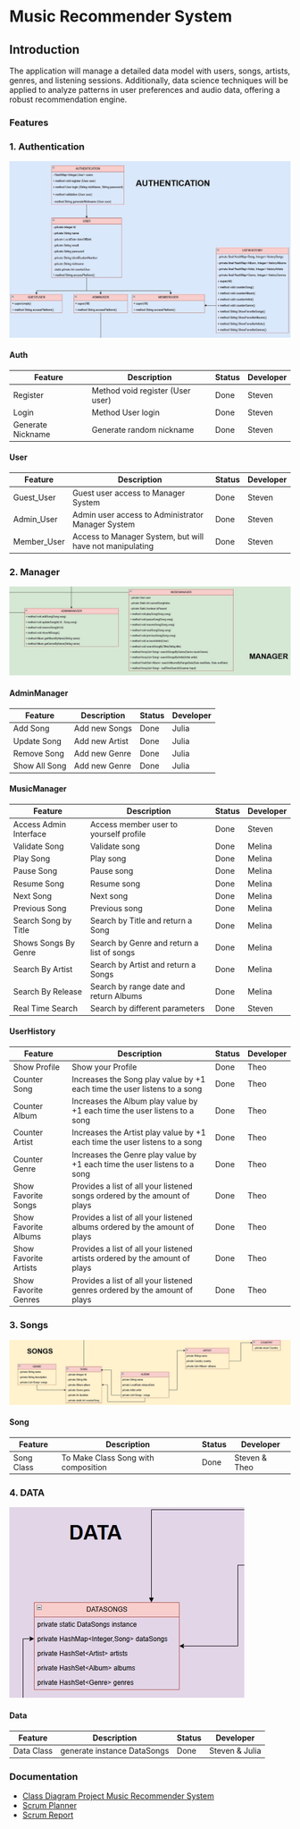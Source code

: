 # Music Recommender System

## Introduction
The application will manage a detailed data model with users, songs, artists, genres, and listening sessions. 
Additionally, data science techniques will be applied to analyze patterns in user preferences and audio data, offering a robust recommendation engine.

### Features

### 1. Authentication
![Auth](img/auth.jpg)

#### Auth

| Feature           | Description                      | Status | Developer |
|-------------------|----------------------------------|--------|-----------|
| Register          | Method void register (User user) | Done   | Steven    |
| Login             | Method User login                | Done   | Steven    |
| Generate Nickname | Generate random nickname         | Done   | Steven    |

#### User

| Feature       | Description                                              | Status | Developer |
|---------------|----------------------------------------------------------|--------|-----------|
| Guest_User    | Guest user access to Manager System                      | Done   | Steven    |  
| Admin_User    | Admin user access to Administrator Manager System        | Done   | Steven    |
| Member_User   | Access to Manager System, but will have not manipulating | Done   | Steven    |


### 2. Manager
![Manager](img/manager.jpg)

#### AdminManager

| Feature       | Description    | Status | Developer |
|---------------|----------------|--------|-----------|
| Add Song      | Add new Songs  | Done   | Julia     |
| Update Song   | Add new Artist | Done   | Julia     |
| Remove Song   | Add new Genre  | Done   | Julia     |
| Show All Song | Add new Genre  | Done   | Julia     |


#### MusicManager

| Feature                | Description                                | Status | Developer |
|------------------------|--------------------------------------------|--|-----------|
| Access Admin Interface | Access member user to yourself profile     | Done | Steven    |
| Validate Song          | Validate song                              | Done | Melina    |
| Play Song              | Play song                                  | Done | Melina    |
| Pause Song             | Pause song                                 | Done | Melina    |
| Resume Song            | Resume song                                | Done | Melina    |
| Next Song              | Next song                                  | Done | Melina    |
| Previous Song          | Previous song                              | Done | Melina    |
| Search Song by Title   | Search by Title and return a Song          | Done | Melina    |
| Shows Songs By Genre   | Search by Genre and return a list of songs | Done | Melina    |
| Search By Artist       | Search by Artist and return a Songs        | Done | Melina    |
| Search By Release      | Search by range date and return Albums     | Done | Melina    |
| Real Time Search       | Search by different parameters             | Done | Steven    |

#### UserHistory

| Feature               | Description                                                                 | Status | Developer |
|-----------------------|-----------------------------------------------------------------------------|--|--------|
| Show Profile          | Show your Profile                                                           | Done | Theo   |
| Counter Song   |Increases the Song play value by +1 each time the user listens to a song   | Done | Theo   |
| Counter Album   |Increases the Album play value by +1 each time the user listens to a song   | Done | Theo   |
| Counter Artist   |Increases the Artist play value by +1 each time the user listens to a song   | Done | Theo   |
| Counter Genre   |Increases the Genre play value by +1 each time the user listens to a song   | Done | Theo   |
| Show Favorite Songs   | Provides a list of all your listened songs ordered by the amount of plays   | Done | Theo   |
| Show Favorite Albums  | Provides a list of all your listened albums ordered by the amount of plays  | Done | Theo   |
| Show Favorite Artists | Provides a list of all your listened artists ordered by the amount of plays | Done | Theo   |
| Show Favorite Genres  | Provides a list of all your listened genres ordered by the amount of plays  | Done | Theo   | 

### 3. Songs
![Songs](img/songs.jpg)

#### Song

| Feature           | Description                         | Status | Developer     |
|-------------------|-------------------------------------|--------|---------------|
| Song Class        | To Make Class Song with composition | Done   | Steven & Theo |

### 4. DATA
![Data](img/data.jpg)

#### Data

| Feature    | Description                 | Status | Developer      |
|------------|-----------------------------|--------|----------------| 
| Data Class | generate instance DataSongs | Done   | Steven & Julia | 


### Documentation
+ [Class Diagram Project Music Recommender System](https://drive.google.com/file/d/1EfPopsuNGfS590GFdUUheVOVDKjg46cd/view?usp=drive_link)
+ [Scrum Planner](https://docs.google.com/spreadsheets/d/1rEBiQTtqf0slariM-Mr7hmkwMj8jV7SxucW3dnAYtes/edit?usp=sharing)
+ [Scrum Report](https://docs.google.com/document/d/1i74uvANGPbzYQX3pflOqah5UxF3w0kFpW3wvfyKNrE0/edit?usp=sharing)
